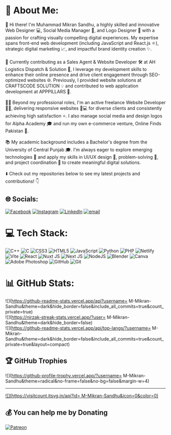 # 💫 About Me:
👋 Hi there! I'm Muhammad Mikran Sandhu, a highly skilled and innovative Web Designer 💻, Social Media Manager 📱, and Logo Designer 🎨 with a passion for crafting visually compelling digital experiences. My expertise spans front-end web development (including JavaScript and React.js ⚛️), strategic digital marketing 📈, and impactful brand identity creation ✨.<br><br>💼 Currently contributing as a Sales Agent & Website Developer 🛠️ at AH Logistics Dispatch & Solution 🚚, I leverage my development skills to enhance their online presence and drive client engagement through SEO-optimized websites 🌐. Previously, I provided website solutions at CRAFTSCODE SOLUTION 💡 and contributed to web application development at APPPILLARS 🚀.<br><br>👨‍💻 Beyond my professional roles, I'm an active freelance Website Developer 🧑‍💻, delivering responsive websites 📱💻 for diverse clients and consistently achieving high satisfaction ⭐. I also manage social media and design logos for Alpha Academy 🎓 and run my own e-commerce venture, Online Finds Pakistan 🛒.<br><br>📚 My academic background includes a Bachelor's degree from the University of Central Punjab 🎓. I'm always eager to explore emerging technologies 🌱 and apply my skills in UI/UX design 🎨, problem-solving 🤔, and project coordination 🤝 to create meaningful digital solutions.<br><br>⬇️ Check out my repositories below to see my latest projects and contributions! 👇


## 🌐 Socials:
[![Facebook](https://img.shields.io/badge/Facebook-%231877F2.svg?logo=Facebook&logoColor=white)](https://facebook.com/https://www.facebook.com/people/M-Mikran-Sandhu/61560325970176/?rdid=hX7ClBGXoucQrw6Q&share_url=https%3A%2F%2Fwww.facebook.com%2Fshare%2F7xQgYuGoWv7pBbaD%2F) [![Instagram](https://img.shields.io/badge/Instagram-%23E4405F.svg?logo=Instagram&logoColor=white)](https://instagram.com/https://www.instagram.com/mmikransandhu/) [![LinkedIn](https://img.shields.io/badge/LinkedIn-%230077B5.svg?logo=linkedin&logoColor=white)](https://linkedin.com/in/https://www.linkedin.com/in/m-mikran-sandhu/) [![email](https://img.shields.io/badge/Email-D14836?logo=gmail&logoColor=white)](mailto:sandhumikran@gmail.com) 

# 💻 Tech Stack:
![C++](https://img.shields.io/badge/c++-%2300599C.svg?style=for-the-badge&logo=c%2B%2B&logoColor=white) ![C](https://img.shields.io/badge/c-%2300599C.svg?style=for-the-badge&logo=c&logoColor=white) ![CSS3](https://img.shields.io/badge/css3-%231572B6.svg?style=for-the-badge&logo=css3&logoColor=white) ![HTML5](https://img.shields.io/badge/html5-%23E34F26.svg?style=for-the-badge&logo=html5&logoColor=white) ![JavaScript](https://img.shields.io/badge/javascript-%23323330.svg?style=for-the-badge&logo=javascript&logoColor=%23F7DF1E) ![Python](https://img.shields.io/badge/python-3670A0?style=for-the-badge&logo=python&logoColor=ffdd54) ![PHP](https://img.shields.io/badge/php-%23777BB4.svg?style=for-the-badge&logo=php&logoColor=white) ![Netlify](https://img.shields.io/badge/netlify-%23000000.svg?style=for-the-badge&logo=netlify&logoColor=#00C7B7) ![Vite](https://img.shields.io/badge/vite-%23646CFF.svg?style=for-the-badge&logo=vite&logoColor=white) ![React](https://img.shields.io/badge/react-%2320232a.svg?style=for-the-badge&logo=react&logoColor=%2361DAFB) ![Nuxt JS](https://img.shields.io/badge/Nuxt-002E3B?style=for-the-badge&logo=nuxt.js&logoColor=#00DC82) ![Next JS](https://img.shields.io/badge/Next-black?style=for-the-badge&logo=next.js&logoColor=white) ![NodeJS](https://img.shields.io/badge/node.js-6DA55F?style=for-the-badge&logo=node.js&logoColor=white) ![Blender](https://img.shields.io/badge/blender-%23F5792A.svg?style=for-the-badge&logo=blender&logoColor=white) ![Canva](https://img.shields.io/badge/Canva-%2300C4CC.svg?style=for-the-badge&logo=Canva&logoColor=white) ![Adobe Photoshop](https://img.shields.io/badge/adobe%20photoshop-%2331A8FF.svg?style=for-the-badge&logo=adobe%20photoshop&logoColor=white) ![GitHub](https://img.shields.io/badge/github-%23121011.svg?style=for-the-badge&logo=github&logoColor=white) ![Git](https://img.shields.io/badge/git-%23F05033.svg?style=for-the-badge&logo=git&logoColor=white)
# 📊 GitHub Stats:
![](https://github-readme-stats.vercel.app/api?username= M-Mikran-Sandhu&theme=dark&hide_border=false&include_all_commits=true&count_private=true)<br/>
![](https://nirzak-streak-stats.vercel.app/?user= M-Mikran-Sandhu&theme=dark&hide_border=false)<br/>
![](https://github-readme-stats.vercel.app/api/top-langs/?username= M-Mikran-Sandhu&theme=dark&hide_border=false&include_all_commits=true&count_private=true&layout=compact)

## 🏆 GitHub Trophies
![](https://github-profile-trophy.vercel.app/?username= M-Mikran-Sandhu&theme=radical&no-frame=false&no-bg=false&margin-w=4)

---
[![](https://visitcount.itsvg.in/api?id= M-Mikran-Sandhu&icon=0&color=0)](https://visitcount.itsvg.in)

  ## 💰 You can help me by Donating
  [![Patreon](https://img.shields.io/badge/Patreon-F96854?style=for-the-badge&logo=patreon&logoColor=white)](https://patreon.com/MuhammadMikranSandhu) 

  
<!-- Proudly created with GPRM ( https://gprm.itsvg.in ) -->
